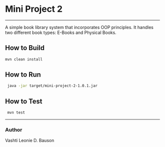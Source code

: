 # Mini Project 2
---
A simple book library system that incorporates OOP principles. It handles two different book types: E-Books and Physical Books.


## How to Build

```bash
mvn clean install
```

## How to Run

```bash
 java -jar target/mini-project-2-1.0.1.jar 
```

## How to Test

```bash
 mvn test 
```

---

### Author
Vashti Leonie D. Bauson
